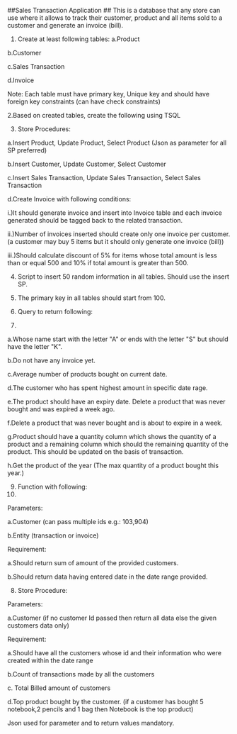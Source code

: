 ##Sales Transaction Application ##
This is a database that any store can use where it allows to track their customer, product and all items sold to a customer and generate an invoice (bill). 

1. Create at least following tables: 
a.Product

b.Customer  

c.Sales Transaction 

d.Invoice 

Note: Each table must have primary key, Unique key and should have foreign key constraints (can have check constraints) 

2.Based on created tables, create the following using TSQL 

3. Store Procedures: 

a.Insert Product, Update Product, Select Product (Json as parameter for all SP preferred)  

b.Insert Customer, Update Customer, Select Customer 

c.Insert Sales Transaction, Update Sales Transaction, Select Sales Transaction 

d.Create Invoice with following conditions: 

i.)It should generate invoice and insert into Invoice table and each invoice generated should be tagged back to the related transaction. 

ii.)Number of invoices inserted should create only one invoice per customer. (a customer may buy 5 items but it should only generate one invoice (bill)) 

iii.)Should calculate discount of 5% for items whose total amount is less than or equal 500 and 10% if total amount is greater than 500. 

4. Script to insert 50 random information in all tables. Should use the insert SP. 

5. The primary key in all tables should start from 100.  

6. Query to return following:
7. 
a.Whose name start with the letter "A" or ends with the letter "S" but should have the letter "K".

b.Do not have any invoice yet.	 

c.Average number of products bought on current date.

d.The customer who has spent highest amount in specific date rage. 

e.The product should have an expiry date. Delete a product that was never bought and was expired a week ago. 

f.Delete a product that was never bought and is about to expire in a week.  

g.Product should have a quantity column which shows the quantity of a product and a remaining column which should the remaining quantity of the product. This should be updated on the basis of transaction.    

h.Get the product of the year (The max quantity of a product bought this year.)  


9.  Function with following:
10.  
Parameters:

a.Customer (can pass multiple ids e.g.: 103,904) 

b.Entity (transaction or invoice)


Requirement: 

a.Should return sum of amount of the provided customers.  

b.Should return data having entered date in the date range provided. 


8. Store Procedure:
   
Parameters: 

a.Customer (if no customer Id passed then return all data else the given customers data only)

Requirement: 

a.Should have all the customers whose id and their information who were created within the date range 

b.Count of transactions made by all the customers 

c. Total Billed amount of customers 

d.Top product bought by the customer. (if a customer has bought 5 notebook,2 pencils and 1 bag then Notebook is the top product) 

Json used for parameter and to return values mandatory. 

 

 

 



 

 

 
